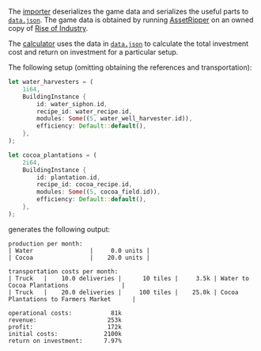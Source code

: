 
The [importer](./importer/) deserializes the game data and serializes the useful
parts to [`data.json`](./data.json). The game data is obtained by running
[AssetRipper](https://github.com/AssetRipper/AssetRipper) on an owned copy of
[Rise of Industry](https://www.riseofindustry.com/). 

The [calculator](./calculator/) uses the data in [`data.json`](./data.json) to calculate the total investment cost and return on investment for a particular setup.

The following setup (omitting obtaining the references and transportation):

```rust
let water_harvesters = (
    1i64,
    BuildingInstance {
        id: water_siphon.id,
        recipe_id: water_recipe.id,
        modules: Some((5, water_well_harvester.id)),
        efficiency: Default::default(),
    },
);

let cocoa_plantations = (
    2i64,
    BuildingInstance {
        id: plantation.id,
        recipe_id: cocoa_recipe.id,
        modules: Some((5, cocoa_field.id)),
        efficiency: Default::default(),
    },
);
```

generates the following output:

```
production per month:
| Water                |     0.0 units |
| Cocoa                |    20.0 units |

transportation costs per month:
| Truck   |    10.0 deliveries |      10 tiles |     3.5k | Water to Cocoa Plantations               |
| Truck   |    20.0 deliveries |     100 tiles |    25.0k | Cocoa Plantations to Farmers Market      |

operational costs:           81k
revenue:                    253k
profit:                     172k
initial costs:             2100k
return on investment:      7.97%
```
